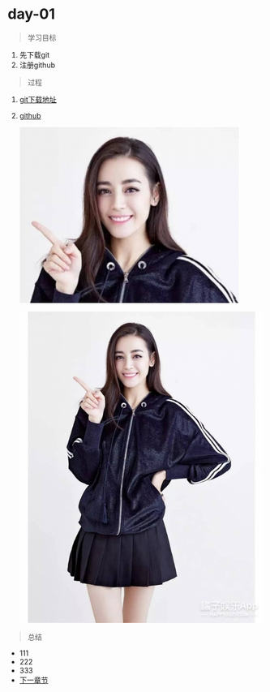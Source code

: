 # day-01

> 学习目标
1. 先下载git
2. 注册github

> 过程
1. [git下载地址](https://www.baidu.com)
2. [github](https://www.baidu.com)

    [![](./images/girl.jpg)](https://github.com/qianfengg)

    [![](./images/0%20(1).jpg)](https://www.baidu.com)
    

> 总结
* 111
* 222
* 333  
* [下一章节](../day-02/day-02.md)